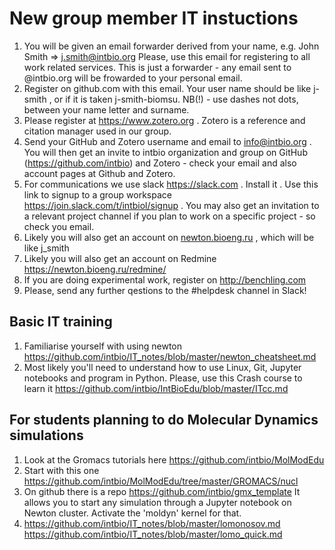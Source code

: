 # New group member IT instuctions
1. You will be given an email forwarder derived from your name, e.g. John Smith => j.smith@intbio.org
Please, use this email for registering to all work related services. This is just a forwarder - any email sent to @intbio.org will be frowarded to your personal email.
2. Register on github.com with this email. Your user name should be like j-smith , or if it is taken j-smith-biomsu. NB(!) - use dashes not dots, between your name letter and surname.
3. Please register at https://www.zotero.org . Zotero is a reference and citation manager used in our group.
4. Send your GitHub and Zotero username and email to info@intbio.org . You will then get an invite to intbio organization and group on GitHub (https://github.com/intbio)  and Zotero - check your email and also account pages at Github and Zotero.
5. For communications we use slack https://slack.com . Install it . Use this link to signup to a group workspace https://join.slack.com/t/intbiol/signup . You may also get an invitation to a relevant project channel if you plan to work on a specific project - so check you email.
6. Likely you will also get an account on [newton.bioeng.ru](https://newton.bioeng.ru/jupyter) , which will be like j_smith
7. Likely you will also get an account on Redmine https://newton.bioeng.ru/redmine/
8. If you are doing experimental work, register on http://benchling.com
9. Please, send any further qestions to the #helpdesk channel in Slack!

## Basic IT training

1. Familiarise yourself with using newton https://github.com/intbio/IT_notes/blob/master/newton_cheatsheet.md
2. Most likely you'll need to understand how to use Linux, Git, Jupyter notebooks and program in Python. Please, use this Crash course to learn it https://github.com/intbio/IntBioEdu/blob/master/ITcc.md

## For students planning to do Molecular Dynamics simulations
1. Look at the Gromacs tutorials here https://github.com/intbio/MolModEdu
2. Start with this one https://github.com/intbio/MolModEdu/tree/master/GROMACS/nucl
3. On github there is a repo https://github.com/intbio/gmx_template It allows you to start any simulation through a Jupyter notebook on Newton cluster. Activate the 'moldyn' kernel for that.
4. https://github.com/intbio/IT_notes/blob/master/lomonosov.md https://github.com/intbio/IT_notes/blob/master/lomo_quick.md
